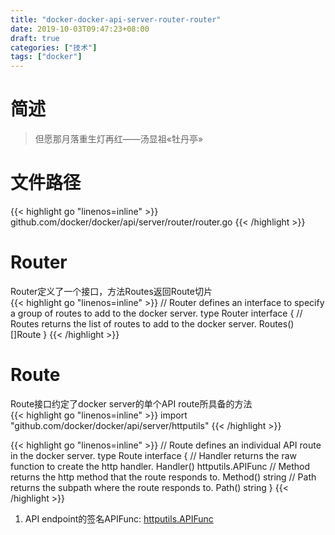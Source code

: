 ```yaml
---
title: "docker-docker-api-server-router-router"
date: 2019-10-03T09:47:23+08:00
draft: true
categories: ["技术"]
tags: ["docker"]
---
```

# 简述
> 但愿那月落重生灯再红——汤显祖«牡丹亭»
<!--more-->
# 文件路径
{{< highlight go "linenos=inline" >}}
github.com/docker/docker/api/server/router/router.go
{{< /highlight >}}


# Router
Router定义了一个接口，方法Routes返回Route切片  
{{< highlight go "linenos=inline" >}}
// Router defines an interface to specify a group of routes to add to the docker server.
type Router interface {
	// Routes returns the list of routes to add to the docker server.
	Routes() []Route
}
{{< /highlight >}}

# Route
Route接口约定了docker server的单个API route所具备的方法  
{{< highlight go "linenos=inline" >}}
import "github.com/docker/docker/api/server/httputils"
{{< /highlight >}}

{{< highlight go "linenos=inline" >}}
// Route defines an individual API route in the docker server.
type Route interface {
	// Handler returns the raw function to create the http handler.
	Handler() httputils.APIFunc
	// Method returns the http method that the route responds to.
	Method() string
	// Path returns the subpath where the route responds to.
	Path() string
}
{{< /highlight >}}
1. API endpoint的签名APIFunc: [httputils.APIFunc](http://www.zvier.top/post/docker-docker-api-server-httputils-httputils/#apifunc)
